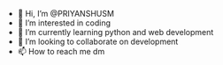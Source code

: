 - 👋 Hi, I’m @PRIYANSHUSM
- 👀 I’m interested in coding
- 🌱 I’m currently learning python and web development
- 💞️ I’m looking to collaborate on development
- 📫 How to reach me dm

<!---
PRIYANSHUSM/PRIYANSHUSM is a ✨ special ✨ repository because its `README.md` (this file) appears on your GitHub profile.
You can click the Preview link to take a look at your changes.
--->
